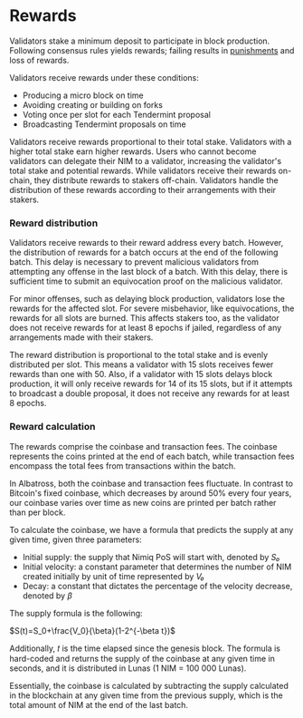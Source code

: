 # Rewards

Validators stake a minimum deposit to participate in block production. Following consensus rules yields rewards; failing results in [punishments](/learn/protocol/punishments.md) and loss of rewards.

Validators receive rewards under these conditions:

- Producing a micro block on time
- Avoiding creating or building on forks
- Voting once per slot for each Tendermint proposal
- Broadcasting Tendermint proposals on time

Validators receive rewards proportional to their total stake. Validators with a higher total stake earn higher rewards. Users who cannot become validators can delegate their NIM to a validator, increasing the validator's total stake and potential rewards. While validators receive their rewards on-chain, they distribute rewards to stakers off-chain. Validators handle the distribution of these rewards according to their arrangements with their stakers.

### Reward distribution

Validators receive rewards to their reward address every batch. However, the distribution of rewards for a batch occurs at the end of the following batch. This delay is necessary to prevent malicious validators from attempting any offense in the last block of a batch. With this delay, there is sufficient time to submit an equivocation proof on the malicious validator.

For minor offenses, such as delaying block production, validators lose the rewards for the affected slot. For severe misbehavior, like equivocations, the rewards for all slots are burned. This affects stakers too, as the validator does not receive rewards for at least 8 epochs if jailed, regardless of any arrangements made with their stakers.

The reward distribution is proportional to the total stake and is evenly distributed per slot. This means a validator with 15 slots receives fewer rewards than one with 50. Also, if a validator with 15 slots delays block production, it will only receive rewards for 14 of its 15 slots, but if it attempts to broadcast a double proposal, it does not receive any rewards for at least 8 epochs.

### Reward calculation

The rewards comprise the coinbase and transaction fees. The coinbase represents the coins printed at the end of each batch, while transaction fees encompass the total fees from transactions within the batch.

In Albatross, both the coinbase and transaction fees fluctuate. In contrast to Bitcoin's fixed coinbase, which decreases by around 50% every four years, our coinbase varies over time as new coins are printed per batch rather than per block.

To calculate the coinbase, we have a formula that predicts the supply at any given time, given three parameters:

- Initial supply: the supply that Nimiq PoS will start with, denoted by *S₀*
- Initial velocity: a constant parameter that determines the number of NIM created initially by unit of time represented by *V₀*
- Decay: a constant that dictates the percentage of the velocity decrease, denoted by *β*

The supply formula is the following:

$S(t)=S_0+\frac{V_0}{\beta}(1-2^{-\beta t})$

Additionally, 𝑡 is the time elapsed since the genesis block. The formula is hard-coded and returns the supply of the coinbase at any given time in seconds, and it is distributed in Lunas (1 NIM = 100 000 Lunas).

Essentially, the coinbase is calculated by subtracting the supply calculated in the blockchain at any given time from the previous supply, which is the total amount of NIM at the end of the last batch.
